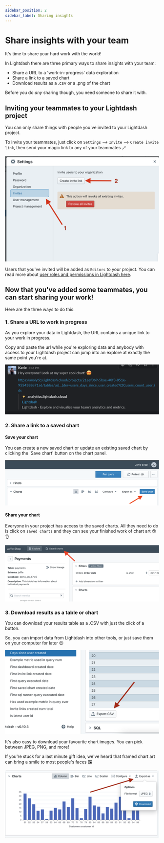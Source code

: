 ```yaml
---
sidebar_position: 2
sidebar_label: Sharing insights
---
```


# Share insights with your team

It's time to share your hard work with the world!

In Lightdash there are three primary ways to share insights with your team:

* Share a URL to a 'work-in-progress' data exploration
* Share a link to a saved chart
* Download results as a .csv or a .png of the chart

Before you do *any* sharing though, you need someone to share it with.

## Inviting your teammates to your Lightdash project

You can only share things with people you've invited to your Lightdash project.

To invite your teammates, just click on `Settings` --> `Invite` --> `Create invite link`, then send your magic link to any of your teammates 🪄

![invite user action](./assets/invite_user_action.png)

Users that you've invited will be added as `Editors` to your project. You can read more about [user roles and permissions in Lightdash here](../../references/user_roles_and_permissions.md).

## Now that you've added some teammates, you can start sharing your work!

Here are the three ways to do this:

### 1. Share a URL to work in progress

As you explore your data in Lightdash, the URL contains a unique link to your work in progress.

Copy and paste the url while you're exploring data and anybody with access to your Lightdash project can jump into an explore at exactly the same point you're at.

![share chart link action](./assets/share_chart_link_action.png)

### 2. Share a link to a saved chart

#### Save your chart

You can create a new saved chart or update an existing saved chart by clicking the 'Save chart' button on the chart panel.

![save chart action](./assets/save_chart_action.png)

#### Share your chart

Everyone in your project has access to the saved charts. All they need to do is click on `saved charts` and they can see your finished work of chart art 😚👌

![view charts action](./assets/view_charts_action.png)

### 3. Download results as a table or chart

You can download your results table as a .CSV with just the click of a button.

So, you can import data from Lightdash into other tools, or just save them on your computer for later 😉

![export csv action](./assets/export_csv_action.png)

It's also easy to download your favourite chart images. You can pick between JPEG, PNG, and more!

If you're stuck for a last minute gift idea, we've heard that framed chart art can bring a smile to most people's faces 🖼

![export image action](./assets/export_image_action.png)
